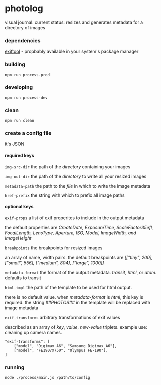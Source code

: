 # photolog
visual journal. current status: resizes and generates metadata for a directory of images

### dependencies

[exiftool](http://www.sno.phy.queensu.ca/~phil/exiftool/) - propbably available in your system's package manager

### building

```npm run process-prod```

### developing

```npm run process-dev```

### clean

```npm run clean```

### create a config file

it's JSON

#### required keys

`img-src-dir` the path of the _directory_ containing your images

`img-out-dir` the path of the _directory_ to write all your resized images

`metadata-path` the path to the _file_ in which to write the image metadata

`href-prefix` the string with which to prefix all image paths

#### optional keys

`exif-props` a list of exif properites to include in the output metadata

the default properties are _CreateDate, ExposureTime, ScaleFactor35efl, FocalLength, LensType, Aperture, ISO, Model, ImageWidth, and ImageHeight_

`breakpoints` the breakpoints for resized images

an array of name, width pairs. the default breakpoints are _[["tiny", 200], ["small", 556], ["medium", 804], ["large", 1000]]_

`metadata-format` the format of the output metadata. _transit_, _html_, or _atom_. defaults to transit

`html-tmpl` the path of the template to be used for html output.

there is no default value. when _metadata-format_ is _html_, this key is required. the string _##PHOTOS##_ in the template will be replaced with image metadata

`exif-transforms` arbitrary transformations of exif values

described as an array of _key_, _value_, _new-value_ triplets. example use: cleaning up camera
names.

```
"exif-transforms": [
    ["model", "Digimax A6", "Samsung Digimax A6"],
    ["model", "FE190/X750", "Olympus FE-190"],
]
```

### running

```
node ./process/main.js /path/to/config
```
